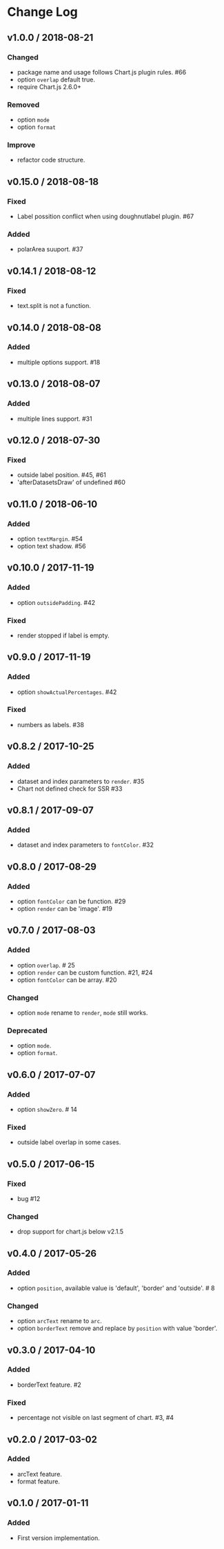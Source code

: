 # Change Log

## v1.0.0 / 2018-08-21
### Changed
- package name and usage follows Chart.js plugin rules. #66
- option `overlap` default true.
- require Chart.js 2.6.0+

### Removed
- option `mode`
- option `format`

### Improve
- refactor code structure.

## v0.15.0 / 2018-08-18
### Fixed
- Label possition conflict when using doughnutlabel plugin. #67

### Added
- polarArea suuport. #37

## v0.14.1 / 2018-08-12
### Fixed
- text.split is not a function.

## v0.14.0 / 2018-08-08
### Added
- multiple options support. #18

## v0.13.0 / 2018-08-07
### Added
- multiple lines support. #31

## v0.12.0 / 2018-07-30
### Fixed
- outside label position. #45, #61
- 'afterDatasetsDraw' of undefined #60

## v0.11.0 / 2018-06-10
### Added
- option `textMargin`. #54
- option text shadow. #56

## v0.10.0 / 2017-11-19
### Added
- option `outsidePadding`. #42

### Fixed
- render stopped if label is empty.

## v0.9.0 / 2017-11-19
### Added
- option `showActualPercentages`. #42

### Fixed
- numbers as labels. #38

## v0.8.2 / 2017-10-25
### Added
- dataset and index parameters to `render`. #35
- Chart not defined check for SSR #33

## v0.8.1 / 2017-09-07
### Added
- dataset and index parameters to `fontColor`. #32

## v0.8.0 / 2017-08-29
### Added
- option `fontColor` can be function. #29
- option `render` can be 'image'. #19

## v0.7.0 / 2017-08-03
### Added
- option `overlap`. # 25
- option `render` can be custom function. #21, #24
- option `fontColor` can be array. #20

### Changed
- option `mode` rename to `render`, `mode` still works.

### Deprecated
- option `mode`.
- option `format`.

## v0.6.0 / 2017-07-07
### Added
- option `showZero`. # 14

### Fixed
- outside label overlap in some cases.

## v0.5.0 / 2017-06-15
### Fixed
- bug #12

### Changed
- drop support for chart.js below v2.1.5

## v0.4.0 / 2017-05-26
### Added
- option `position`, available value is 'default', 'border' and 'outside'. # 8

### Changed
- option `arcText` rename to `arc`.
- option `borderText` remove and replace by `position` with value 'border'.

## v0.3.0 / 2017-04-10
### Added
- borderText feature. #2

### Fixed
- percentage not visible on last segment of chart. #3, #4

## v0.2.0 / 2017-03-02
### Added
- arcText feature.
- format feature.

## v0.1.0 / 2017-01-11
### Added
- First version implementation.
